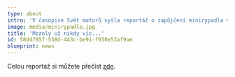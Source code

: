 ```yaml
---
type: about
intro: 'V časopise Svět motorů vyšla reportáž o zapůjčení minirypadla v půjčovně Stavebnin DEK.'
image: media/minirypadlo.jpg
title: 'Mozoly už nikdy víc...'
id: 58dd785f-538d-443c-be91-f930e53af9ae
blueprint: news
---
```

<p>Celou reportáž si můžete přečíst <a href="https://cdn1.idek.cz/file/minirypadlo-d0a1dd40.pdf">zde</a>.
</p>